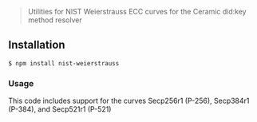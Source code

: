 
> Utilities for NIST Weierstrauss ECC curves for the Ceramic did:key method resolver

## Installation
```
$ npm install nist-weierstrauss
```
### Usage
This code includes support for the curves Secp256r1 (P-256), Secp384r1 (P-384), and Secp521r1 (P-521) 
